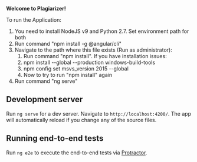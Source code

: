 **Welcome to Plagiarizer!**

To run the Application:
1. You need to install NodeJS v9 and Python 2.7. Set environment path for both
2. Run command "npm install -g @angular/cli"
3. Navigate to the path where this file exists (Run as administrator): 
    1. Run command "npm install". If you have installation issues:
      1. npm install --global --production windows-build-tools
      2. npm config set msvs_version 2015 --global
    2. Now to try to run "npm install" again
4. Run command "ng serve"

## Development server

Run `ng serve` for a dev server. Navigate to `http://localhost:4200/`. The app will automatically reload if you change any of the source files.

## Running end-to-end tests

Run `ng e2e` to execute the end-to-end tests via [Protractor](http://www.protractortest.org/).
